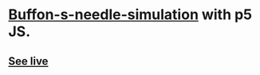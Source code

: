 # [Buffon-s-needle-simulation]( https://en.wikipedia.org/wiki/Buffon%27s_needle_problem ) with p5 JS.

## [See live](https://fisohan.github.io/Buffon-s-needle-simulation/)
